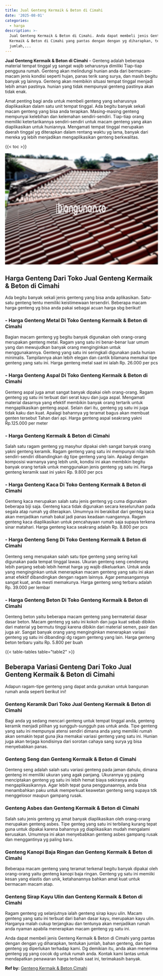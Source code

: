 ```yaml
---
title: Jual Genteng Kermaik & Beton di Cimahi
date: '2025-08-01'
categories:
  - harga
description: >-
  Jual Genteng Kermaik & Beton di Cimahi. Anda dapat membeli jenis Genteng
  Kermaik & Beton di Cimahi yang pantas dengan dengan yg diharapkan, tentukan
  jumlah,...
---
```


**Jual Genteng Kermaik & Beton di Cimahi** – Genteng adalah beberapa material tempat tinggal yg sangat wajib seharusnya dimiliki Tiap-tiap pengguna rumah. Genteng akan melindungi hunian anda dari bermacam-macam jenis kondisi seperti hujan, panas terik sang surya, dan masih begitu banyak yg lainnya. Genteng akan membikin situasi tempat tinggal menjadi lebih aman pastinya. hunian yang tidak mempunyai genteng pastinya akan tidak enak.

Amat penting bagi anda untuk membeli genteng yang seharusnya diaplikasikan dalam satu unit tempat tinggal. Ada begitu banyak sekali macam genteng yang bisa anda terapkan. Masing-masing genteng mempunyai kelebihan dan kelemahan sendiri-sendiri. Tiap-tiap orang memiliki ketertarikannya sendiri-sendiri untuk macam genteng yang akan diaplikasikan untuk huniannya. Mengamati tempat tinggal merupakan daerah tinggal yg diterapkan dalam rentang waktu yg lama, banyak dari mereka yg lebih menjadikan mengaplikasikan genteng berkwalitas.

{{< toc >}}

![Jual Genteng Kermaik & Beton di Cimahi](/images/genteng-minimalis-murah09.png)

## Harga Genteng Dari Toko Jual Genteng Kermaik & Beton di Cimahi

Ada begitu banyak sekali jenis genteng yang bisa anda aplikasikan. Satu-satu genteng tentu memiliki keistimewaan tersendiri. Beberapa macam harga genteng yg bisa anda pakai sebagai acuan harga sbg berikut!

### \- Harga Genteng Metal Di Toko Genteng Kermaik & Beton di Cimahi

Bagian macam genteng yg begitu banyak digunakan oleh orang-orang merupakan genteng metal. Ragam yang satu ini benar-benar luar umum yang dan mewujudkan banyak orang menginginkan untuk menggunakannya. Genteng yang satu ini seringkali digunakan pada hunian minimalis. Tampilannya akan lebih elegan dan cantik bilamana memakai tipe genteng yang satu ini. Harga genteng metal saat ini ialah Rp. 26.000 per pcs

### \- Harga Genteng Aspal Di Toko Genteng Kermaik & Beton di Cimahi

Genteng aspal juga amat sangat banyak dipakai oleh orang-orang. Ragam genteng yg satu ini terbuat dari serat kayu dan juga aspal. Mengamati material dasarnya yang efektif membikin banyak orang tertarik untuk mengaplikasikan genteng aspal. Selain dari itu, genteng yg satu ini juga tidak kaku dan kuat. Apalagi bahannya yg teramat bagus akan membuat genten tersebut Tahan dari api. Harga genteng aspal seakrang yakni Rp.125.000 per meter

### \- Harga Genteng Kermaik & Beton di Cimahi

Salah satu ragam genteng yg masyhur dipakai oleh sangat banyak orang yakni genteng keramik. Ragam genteng yang satu ini mempunyai nilai lebih sendiri-sendiri dibandingkan dg tipe genteng yang lain. Apalagi dengan komposisi warnanya yang lebih unik, kondisi ini akan membikin begitu banyak orang tertaik untuk menggunakan jenis genteng yg satu ini. Harga genteng keramik saat ini yakni Rp. 9.800 per pcs

### \- Harga Genteng Kaca Di Toko Genteng Kermaik & Beton di Cimahi

Genteng kaca merupakan salah satu jenis genteng yg cuma digunakan beberapa biji saja. Genteng kaca tidak digunakan secara keseluruhan pada segala atap rumah yg diterapkan. Umumnya ini berakibat dari genteg kaca akan menjadikan rumah bakal jadi panas keadaan ruangannya. Ragam genteng kaca diaplikasikan untuk pencahayaan rumah saja supaya terkena sinar matahari. Harga genteng kaca seakrang adalah Rp. 8.800 per pcs

### \- Harga Genteng Seng Di Toko Genteng Kermaik & Beton di Cimahi

Genteng seng merupakan salah satu tipe genteng yang sering kali digunakan pada tempat tinggal lawas. Ukuran genteng seng cenderung lebih panjang sebab lebih hemat harga yg wajib dikeluarkan. Untuk anda yang menginginkan untuk menerapkan macam genteng yang satu ini akan amat efektif dibandingkan dengan ragam lainnya. Agar pemasangannya sangat kuat, anda mesti memakunya. Harga genteng seng terbaru adalah Rp. 39.000 per lembar

### \- Harga Genteng Beton Di Toko Genteng Kermaik & Beton di Cimahi

Genteng beton yaitu beberapa macam genteng yang bermaterial dasar dasar beton. Macam genteng yg satu ini kokoh dan juga kuat sebab dibikin dari material yg bermutu tinggi karena dibikin dari material semen, pasir dan juga air. Sangat banyak orang yang menginginkan menerapkan variasi genteng yg satu ini dibandingi dg ragam genteng yang lain. Harga genteng beton terbaru yaitu Rp. 5.800 per buah

{{< table-tables table="table2" >}}

## Beberapa Variasi Genteng Dari Toko Jual Genteng Kermaik & Beton di Cimahi

Adapun ragam-tipe genteng yang dapat anda gunakan untuk bangunan rumah anda seperti berikut ini!

### Genteng Keramik Dari Toko Jual Genteng Kermaik & Beton di Cimahi

Bagi anda yg sedang mencari genteng untuk tempat tinggal anda, genteng keramik menjadi pilihan yg sungguh-sungguh pas untuk anda. Tipe genteng yang satu ini mempunyai atensi sendiri dimana anda yang memiliki rumah akan semakin tepat guna jika memakai variasi genteng yang satu ini. Hunian juga akan terjaga kondisinya dari sorotan cahaya sang surya yg bisa menyebabkan panas.

### Genteng Seng dan Genteng Kermaik & Beton di Cimahi

Genteng seng adalah salah satu variasi genteng pada jaman dahulu, dimana genteng ini memiliki ukuran yang agak panjang. Ukurannya yg pajang menciptakan genteng yg satu ini lebih hemat biaya sekiranya anda mengaplikasikannya. Agar lebih tepat guna penggunaannya, anda bisa menambahkan paku untuk memperkuat keawetan genteng seng supaya tdk menggelosor maupun gampang rusak.

### Genteng Asbes dan Genteng Kermaik & Beton di Cimahi

Salah satu jenis genteng yg amat banyak diaplikasikan oleh orang-orang merupakan genteng asbes. Tipe genteg yang satu ini terbilang kurang tepat guna untuk dipakai karena bahannya yg diaplikasikan mudah mengalami kerusakan. Umumnya ini akan menyebabkan genteng asbes gampang rusak dan menggantinya yg paling baru.

### Genteng Kanopi Baja Ringan dan Genteng Kermaik & Beton di Cimahi

Beberapa macam genteng yang teramat terkenal begitu banyak dipakai oleh orang-orang yaitu genteng kanopi baja ringan. Genteng yg satu ini memiiki kesan yang elastis dan unik, ketahanannya bahkan amat kuat untuk bermacam macam atap.

### Genteng Sirap Kayu Ulin dan Genteng Kermaik & Beton di Cimahi

Ragam genteng yg selanjutnya ialah genteng sirap kayu ulin. Macam genteng yang satu ini terbuat dari bahan dasar kayu, merupakan kayu ulin. Harganya malah cukup terjangkau dan tentunya akan menjadikan rumah anda nyaman apabila menerapkan macam genteng yg satu ini.

Anda dapat membeli jenis Genteng Kermaik & Beton di Cimahi yang pantas dengan dengan yg diharapkan, tentukan jumlah, bahan genteng, dan tipe genteng yg diperlukan terhadap kami. Dg demikian itu, anda akan menerima genteng yg yang cocok dg untuk rumah anda. Kontak kami lantas untuk mendapatkan penawaran harga terbaik saat ini, terimakasih banyak.

**Ref by:**  [Genteng Kermaik & Beton  Cimahi](https://id.wikipedia.org/wiki/Genteng)
